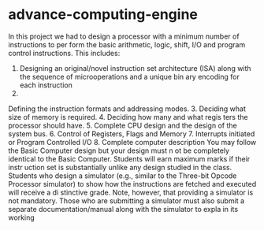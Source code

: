 # advance-computing-engine

In this project we had to design a processor with a minimum number of instructions to per
form the basic arithmetic, logic, shift, I/O and program control instructions. 
This includes:
1. Designing an original/novel instruction set architecture (ISA)
along with the sequence of
microoperations and a unique bin
ary encoding for each instruction
2. 
Defining the instruction formats and addressing modes.
3. 
Deciding what size of memory is required.
4. 
Deciding how many and what regis
ters the processor should have.
5. 
Complete CPU design and the design of the system bus.
6. 
Control of Registers, Flags and Memory
7. 
Interrupts initiated or Program Controlled I/O
8. 
Complete computer description
You may follow the Basic Computer design but your design must n
ot be completely identical to the
Basic Computer. Students will earn maximum marks if their instr
uction set is substantially unlike any
design studied in the class.
Students who design a simulator (e.g., similar to the Three-bit
Opcode Processor simulator) to show
how the instructions are fetched and executed will receive a di
stinctive grade. Note, however, that
providing a simulator is not mandatory.
Those who are submitting a simulator must also submit a
separate documentation/manual along with the simulator to expla
in its working
